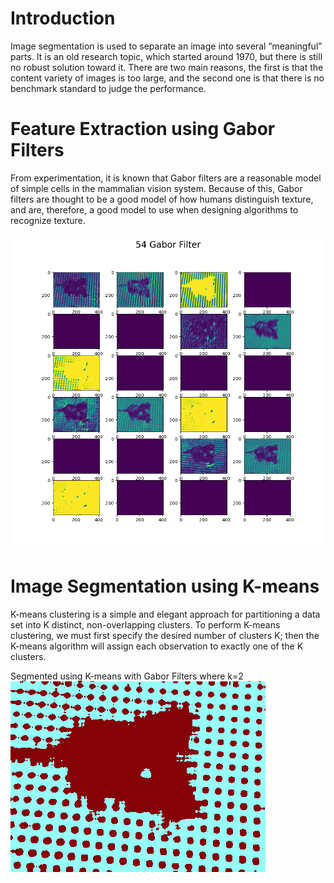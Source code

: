 # Introduction
Image segmentation is used to separate an image into several “meaningful” parts. It is an old research topic, which started around 1970, but there is still no robust solution toward it. There are two main reasons, the first is that the content variety of images is too large, and the second one is that there is no benchmark standard to judge the performance.

# Feature Extraction using Gabor Filters
From experimentation, it is known that Gabor filters are a reasonable model of simple cells in the mammalian vision system. Because of this, Gabor filters are thought to be a good model of how humans distinguish texture, and are, therefore, a good model to use when designing algorithms to recognize texture.

![Gabor Filters](https://github.com/mrjthedifferent/ImageSegmentationUsingKmeansMeanShift/blob/master/assets/img07/gaborfilters.png?raw=true)

# Image Segmentation using K-means
K-means clustering is a simple and elegant approach for partitioning a data set into K distinct, non-overlapping clusters. To perform K-means clustering, we must first specify the desired number of clusters K; then the K-means algorithm will assign each observation to exactly one of the K clusters.

Segmented using K-means with Gabor Filters where k=2
![Segmented Using K-means with Gabor Filters](https://github.com/mrjthedifferent/ImageSegmentationUsingKmeansMeanShift/blob/master/assets/img07/SegmentedWithGabor.png?raw=true)

